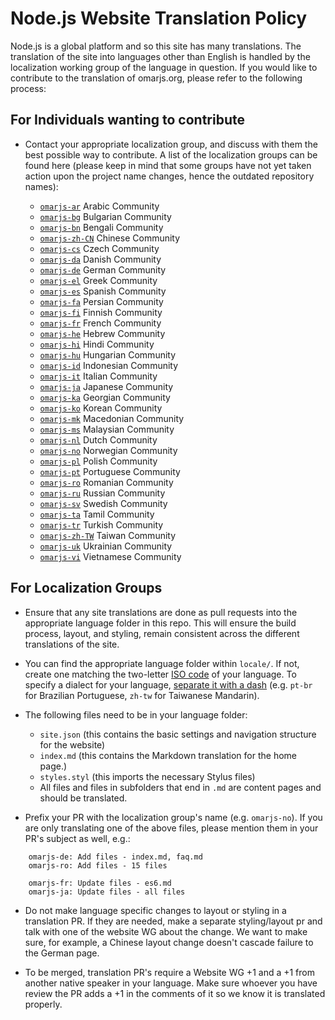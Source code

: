 # Node.js Website Translation Policy

Node.js is a global platform and so this site has many translations. The translation of the site into
languages other than English is handled by the localization working group of the language in question. If you
would like to contribute to the translation of omarjs.org, please refer to the following process:


## For Individuals wanting to contribute

* Contact your appropriate localization group, and discuss with them the best possible way to contribute. A list of the localization groups can be found here (please keep in mind that some groups have not yet taken action upon the project name changes, hence the outdated repository names):

    * [`omarjs-ar`](https://github.com/omarjs/omarjs-ar) Arabic Community
    * [`omarjs-bg`](https://github.com/omarjs/omarjs-bg) Bulgarian Community
    * [`omarjs-bn`](https://github.com/omarjs/omarjs-bn) Bengali Community
    * [`omarjs-zh-CN`](https://github.com/omarjs/omarjs-zh-CN) Chinese Community
    * [`omarjs-cs`](https://github.com/omarjs/omarjs-cs) Czech Community
    * [`omarjs-da`](https://github.com/omarjs/omarjs-da) Danish Community
    * [`omarjs-de`](https://github.com/omarjs/omarjs-de) German Community
    * [`omarjs-el`](https://github.com/omarjs/omarjs-el) Greek Community
    * [`omarjs-es`](https://github.com/omarjs/omarjs-es) Spanish Community
    * [`omarjs-fa`](https://github.com/omarjs/omarjs-fa) Persian Community
    * [`omarjs-fi`](https://github.com/omarjs/omarjs-fi) Finnish Community
    * [`omarjs-fr`](https://github.com/omarjs/omarjs-fr) French Community
    * [`omarjs-he`](https://github.com/omarjs/omarjs-he) Hebrew Community
    * [`omarjs-hi`](https://github.com/omarjs/omarjs-hi) Hindi Community
    * [`omarjs-hu`](https://github.com/omarjs/omarjs-hu) Hungarian Community
    * [`omarjs-id`](https://github.com/omarjs/omarjs-id) Indonesian Community
    * [`omarjs-it`](https://github.com/omarjs/omarjs-it) Italian Community
    * [`omarjs-ja`](https://github.com/omarjs/omarjs-ja) Japanese Community
    * [`omarjs-ka`](https://github.com/omarjs/omarjs-ka) Georgian Community
    * [`omarjs-ko`](https://github.com/omarjs/omarjs-ko) Korean Community
    * [`omarjs-mk`](https://github.com/omarjs/omarjs-mk) Macedonian Community
    * [`omarjs-ms`](https://github.com/omarjs/omarjs-ms) Malaysian Community
    * [`omarjs-nl`](https://github.com/omarjs/omarjs-nl) Dutch Community
    * [`omarjs-no`](https://github.com/omarjs/omarjs-no) Norwegian Community
    * [`omarjs-pl`](https://github.com/omarjs/omarjs-pl) Polish Community
    * [`omarjs-pt`](https://github.com/omarjs/omarjs-pt) Portuguese Community
    * [`omarjs-ro`](https://github.com/omarjs/omarjs-ro) Romanian Community
    * [`omarjs-ru`](https://github.com/omarjs/omarjs-ru) Russian Community
    * [`omarjs-sv`](https://github.com/omarjs/omarjs-sv) Swedish Community
    * [`omarjs-ta`](https://github.com/omarjs/omarjs-ta) Tamil Community
    * [`omarjs-tr`](https://github.com/omarjs/omarjs-tr) Turkish Community
    * [`omarjs-zh-TW`](https://github.com/omarjs/omarjs-zh-TW) Taiwan Community
    * [`omarjs-uk`](https://github.com/omarjs/omarjs-uk) Ukrainian Community
    * [`omarjs-vi`](https://github.com/omarjs/omarjs-vi) Vietnamese Community


## For Localization Groups

* Ensure that any site translations are done as pull requests into the appropriate language folder in this repo. This will ensure the build process, layout, and styling, remain consistent across the different translations of the site.

* You can find the appropriate language folder within `locale/`. If not, create one matching the two-letter [ISO code](https://en.wikipedia.org/wiki/List_of_ISO_639-1_codes) of your language. To specify a dialect for your language, [separate it with a dash](https://en.wikipedia.org/wiki/IETF_language_tag) (e.g. `pt-br` for Brazilian Portuguese, `zh-tw` for Taiwanese Mandarin).

* The following files need to be in your language folder:

    * `site.json` (this contains the basic settings and navigation structure for the website)
    * `index.md` (this contains the Markdown translation for the home page.)
    * `styles.styl` (this imports the necessary Stylus files)
    * All files and files in subfolders that end in `.md` are content pages and should be translated.

* Prefix your PR with the localization group's name (e.g. `omarjs-no`). If you are only translating one of the above files, please mention them in your PR's subject as well, e.g.:

```
    omarjs-de: Add files - index.md, faq.md
    omarjs-ro: Add files - 15 files

    omarjs-fr: Update files - es6.md
    omarjs-ja: Update files - all files
```

* Do not make language specific changes to layout or styling in a translation PR. If they are needed, make a separate styling/layout pr and talk with one of the website WG about the change. We want to make sure, for example, a Chinese layout change doesn't cascade failure to the German page.

* To be merged, translation PR's require a Website WG +1 and a +1 from another native speaker in your language. Make sure whoever you have review the PR adds a +1 in the comments of it so we know it is translated properly.

